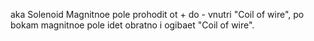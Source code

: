 aka Solenoid
Magnitnoe pole prohodit ot + do - vnutri "Coil of wire", po bokam magnitnoe pole idet obratno i ogibaet "Coil of wire".
